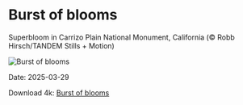 # Burst of blooms

Superbloom in Carrizo Plain National Monument, California (© Robb Hirsch/TANDEM Stills + Motion)

![Burst of blooms](https://bing.com/th?id=OHR.CarrizoBloom_EN-US2504669059_UHD.jpg&rf=LaDigue_UHD.jpg&pid=hp&w=1024&h=576&rs=1&c=4)

Date: 2025-03-29

Download 4k: [Burst of blooms](https://bing.com/th?id=OHR.CarrizoBloom_EN-US2504669059_UHD.jpg&rf=LaDigue_UHD.jpg&pid=hp&w=3840&h=2160&rs=1&c=4)

